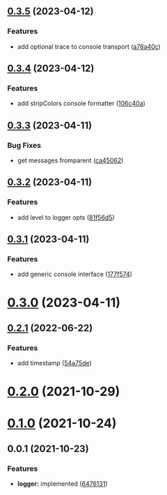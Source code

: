 ## [0.3.5](https://github.com/prostojs/logger/compare/v0.3.4...v0.3.5) (2023-04-12)


### Features

* add optional trace to console transport ([a78a40c](https://github.com/prostojs/logger/commit/a78a40c16320af588c273e986c5f1de6c7c8b205))



## [0.3.4](https://github.com/prostojs/logger/compare/v0.3.3...v0.3.4) (2023-04-12)


### Features

* add stripColors console formatter ([106c40a](https://github.com/prostojs/logger/commit/106c40a1c7e98661f2214648f46e10d3bb79b149))



## [0.3.3](https://github.com/prostojs/logger/compare/v0.3.2...v0.3.3) (2023-04-11)


### Bug Fixes

* get messages fromparent ([ca45062](https://github.com/prostojs/logger/commit/ca45062fd6e27478d4364d67e9382e7183152d99))



## [0.3.2](https://github.com/prostojs/logger/compare/v0.3.1...v0.3.2) (2023-04-11)


### Features

* add level to logger opts ([81f56d5](https://github.com/prostojs/logger/commit/81f56d52a1536f090f50a21467a10884ad1881ce))



## [0.3.1](https://github.com/prostojs/logger/compare/v0.3.0...v0.3.1) (2023-04-11)


### Features

* add generic console interface ([177f574](https://github.com/prostojs/logger/commit/177f574040bff6a20708b6306dddec8f0eac3b56))



# [0.3.0](https://github.com/prostojs/logger/compare/v0.2.1...v0.3.0) (2023-04-11)



## [0.2.1](https://github.com/prostojs/logger/compare/v0.2.0...v0.2.1) (2022-06-22)


### Features

* add timestamp ([54a75de](https://github.com/prostojs/logger/commit/54a75de817b4fb4d96f784351a46aa3961bb2253))



# [0.2.0](https://github.com/prostojs/logger/compare/v0.1.0...v0.2.0) (2021-10-29)



# [0.1.0](https://github.com/prostojs/logger/compare/v0.0.1...v0.1.0) (2021-10-24)



## 0.0.1 (2021-10-23)


### Features

* **logger:** implemented ([6476131](https://github.com/prostojs/logger/commit/6476131a8e207b99f77b9ca29140e473f5e443ae))



